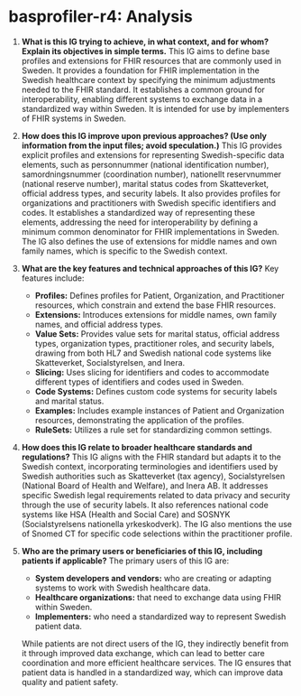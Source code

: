 # basprofiler-r4: Analysis

1.  **What is this IG trying to achieve, in what context, and for whom? Explain its objectives in simple terms.**
    This IG aims to define base profiles and extensions for FHIR resources that are commonly used in Sweden. It provides a foundation for FHIR implementation in the Swedish healthcare context by specifying the minimum adjustments needed to the FHIR standard. It establishes a common ground for interoperability, enabling different systems to exchange data in a standardized way within Sweden. It is intended for use by implementers of FHIR systems in Sweden.

2.  **How does this IG improve upon previous approaches? (Use only information from the input files; avoid speculation.)**
    This IG provides explicit profiles and extensions for representing Swedish-specific data elements, such as personnummer (national identification number), samordningsnummer (coordination number), nationellt reservnummer (national reserve number), marital status codes from Skatteverket, official address types, and security labels. It also provides profiles for organizations and practitioners with Swedish specific identifiers and codes. It establishes a standardized way of representing these elements, addressing the need for interoperability by defining a minimum common denominator for FHIR implementations in Sweden. The IG also defines the use of extensions for middle names and own family names, which is specific to the Swedish context.

3.  **What are the key features and technical approaches of this IG?**
    Key features include:
    *   **Profiles:** Defines profiles for Patient, Organization, and Practitioner resources, which constrain and extend the base FHIR resources.
    *   **Extensions:** Introduces extensions for middle names, own family names, and official address types.
    *   **Value Sets:** Provides value sets for marital status, official address types, organization types, practitioner roles, and security labels, drawing from both HL7 and Swedish national code systems like Skatteverket, Socialstyrelsen, and Inera.
    *   **Slicing:** Uses slicing for identifiers and codes to accommodate different types of identifiers and codes used in Sweden.
    *   **Code Systems:** Defines custom code systems for security labels and marital status.
    *   **Examples:** Includes example instances of Patient and Organization resources, demonstrating the application of the profiles.
    *   **RuleSets:** Utilizes a rule set for standardizing common settings.

4.  **How does this IG relate to broader healthcare standards and regulations?**
    This IG aligns with the FHIR standard but adapts it to the Swedish context, incorporating terminologies and identifiers used by Swedish authorities such as Skatteverket (tax agency), Socialstyrelsen (National Board of Health and Welfare), and Inera AB. It addresses specific Swedish legal requirements related to data privacy and security through the use of security labels. It also references national code systems like HSA (Health and Social Care) and SOSNYK (Socialstyrelsens nationella yrkeskodverk). The IG also mentions the use of Snomed CT for specific code selections within the practitioner profile.

5.  **Who are the primary users or beneficiaries of this IG, including patients if applicable?**
    The primary users of this IG are:
    *   **System developers and vendors:** who are creating or adapting systems to work with Swedish healthcare data.
    *   **Healthcare organizations:** that need to exchange data using FHIR within Sweden.
    *   **Implementers:** who need a standardized way to represent Swedish patient data.

    While patients are not direct users of the IG, they indirectly benefit from it through improved data exchange, which can lead to better care coordination and more efficient healthcare services. The IG ensures that patient data is handled in a standardized way, which can improve data quality and patient safety.
